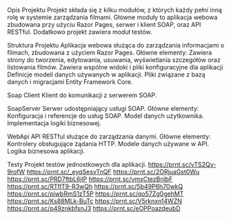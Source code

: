 Opis Projektu
Projekt składa się z kilku modułów, z których każdy pełni inną rolę w systemie zarządzania filmami.
Główne moduły to aplikacja webowa zbudowana przy użyciu Razor Pages, serwer i klient SOAP, oraz API RESTful.
Dodatkowo projekt zawiera moduł testów.

Struktura Projektu
Aplikacja webowa służąca do zarządzania informacjami o filmach, zbudowana z użyciem Razor Pages.
Główne elementy:
Zawiera strony do tworzenia, edytowania, usuwania, wyświetlania szczegółów oraz listowania filmów.
Zawiera wspólne widoki i pliki konfiguracyjne dla aplikacji
Definicje modeli danych używanych w aplikacji.
Pliki związane z bazą danych i migracjami Entity Framework Core.

Soap Client
Klient do komunikacji z serwerem SOAP.

SoapServer
Serwer udostępniający usługi SOAP.
Główne elementy:
Konfiguracja i referencje do usług SOAP.
Model danych użytkownika.
Implementacja logiki biznesowej.

WebApi
API RESTful służące do zarządzania danymi.
Główne elementy:
Kontrolery obsługujące żądania HTTP.
Modele danych używane w API.
Logika biznesowa aplikacji.

Testy
Projekt testów jednostkowych dla aplikacji.
https://prnt.sc/vTS2Qv-9rofW
https://prnt.sc/_eyqSesvTnQF
https://prnt.sc/2ORjuaGst0Wu
https://prnt.sc/PRD7ftbL6jlP
https://prnt.sc/vmsCtezBnlbF
https://prnt.sc/RTflT9-R3wQh
https://prnt.sc/5b49P6h70wkQ
https://prnt.sc/piwbRmS1zT5P
https://prnt.sc/qo57Zg0gehMT
https://prnt.sc/Ks88MLk-BuTc
https://prnt.sc/V5rknxn14WZN
https://prnt.sc/p49znkbfsnJ3
https://prnt.sc/eOPPoazdeubD
